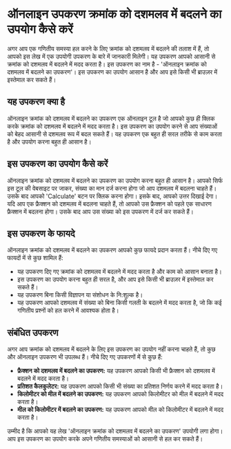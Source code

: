 ऑनलाइन उपकरण क्रमांक को दशमलव में बदलने का उपयोग कैसे करें
==========================================================

अगर आप एक गणितीय समस्या हल करने के लिए क्रमांक को दशमलव में बदलने की तलाश में हैं, तो आपको इस लेख में एक उपयोगी उपकरण के बारे में जानकारी मिलेगी। यह उपकरण आपको आसानी से क्रमांक को दशमलव में बदलने में मदद करता है। इस उपकरण का नाम है - 'ऑनलाइन क्रमांक को दशमलव में बदलने का उपकरण'। इस उपकरण का उपयोग आसान है और आप इसे किसी भी ब्राउज़र में इस्तेमाल कर सकते हैं।

यह उपकरण क्या है
----------------

ऑनलाइन क्रमांक को दशमलव में बदलने का उपकरण एक ऑनलाइन टूल है जो आपको कुछ ही क्लिक करके क्रमांक को दशमलव में बदलने में मदद करता है। इस उपकरण का उपयोग करने से आप संख्याओं को बेहद आसानी से दशमलव रूप में बदल सकते हैं। यह उपकरण एक बहुत ही सरल तरीके से काम करता है और उपयोग करना बहुत ही आसान है।

इस उपकरण का उपयोग कैसे करें
---------------------------

ऑनलाइन क्रमांक को दशमलव में बदलने का उपकरण का उपयोग करना बहुत ही आसान है। आपको सिर्फ इस टूल की वेबसाइट पर जाकर, संख्या का मान दर्ज करना होगा जो आप दशमलव में बदलना चाहते हैं। उसके बाद आपको 'Calculate' बटन पर क्लिक करना होगा। इसके बाद, आपको उत्तर दिखाई देगा। यदि आप एक फ्रैक्शन को दशमलव में बदलना चाहते हैं, तो आपको उस फ्रैक्शन को पहले एक साधारण फ्रैक्शन में बदलना होगा। उसके बाद आप उस संख्या को इस उपकरण में दर्ज कर सकते हैं।

इस उपकरण के फायदे
-----------------

ऑनलाइन क्रमांक को दशमलव में बदलने का उपकरण आपको कुछ फायदे प्रदान करता हैं। नीचे दिए गए फायदों में से कुछ शामिल हैं:

- यह उपकरण दिए गए क्रमांक को दशमलव में बदलने में मदद करता है और काम को आसान बनाता है।
- इस उपकरण का उपयोग करना बहुत ही सरल है, और आप इसे किसी भी ब्राउज़र में इस्तेमाल कर सकते हैं।
- यह उपकरण बिना किसी विज्ञापन या संशोधन के नि:शुल्क है।
- यह उपकरण आपको दशमलव में संख्या को बिना किसी गलती के बदलने में मदद करता है, जो कि कई गणितीय प्रश्नों को हल करने में आवश्यक होता है।

संबंधित उपकरण
-------------

अगर आप क्रमांक को दशमलव में बदलने के लिए इस उपकरण का उपयोग नहीं करना चाहते हैं, तो कुछ और ऑनलाइन उपकरण भी उपलब्ध हैं। नीचे दिए गए उपकरणों में से कुछ हैं:

- **फ्रैक्शन को दशमलव में बदलने का उपकरण:** यह उपकरण आपको किसी भी फ्रैक्शन को दशमलव में बदलने में मदद करता है।
- **प्रतिशत कैलकुलेटर:** यह उपकरण आपको किसी भी संख्या का प्रतिशत निर्णय करने में मदद करता है।
- **किलोमीटर को मील में बदलने का उपकरण:** यह उपकरण आपको किलोमीटर को मील में बदलने में मदद करता है।
- **मील को किलोमीटर में बदलने का उपकरण:** यह उपकरण आपको मील को किलोमीटर में बदलने में मदद करता है।

उम्मीद है कि आपको यह लेख 'ऑनलाइन क्रमांक को दशमलव में बदलने का उपकरण' उपयोगी लगा होगा। आप इस उपकरण का उपयोग करके अपने गणितीय समस्याओं को आसानी से हल कर सकते हैं।